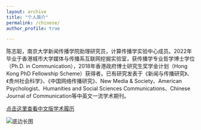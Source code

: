 ```yaml
---
layout: archive
title: "个人简介"
permalink: /chinese/
author_profile: true

---
```


陈志聪，南京大学新闻传播学院助理研究员，计算传播学实验中心成员。2022年毕业于香港城市大学媒体与传播系互联网挖掘实验室，获传播学专业哲学博士学位（Ph.D. in Communication），2018年香港政府博士研究生奖学金计划（Hong Kong PhD Fellowship Scheme）获得者。已有研究发表于《新闻与传播研究》、《贵州社会科学》、《中国网络传播研究》、New Media & Society、American Psychologist、Humanities and Social Sciences Communications、Chinese Journal of Communication等中英文一流学术期刊。

[点击这里查看中文版学术履历](https://docs.qq.com/doc/p/1d7474daedd329067b37915c0d33e8c5eaca8906)

![底边长图](https://user-images.githubusercontent.com/13479560/203529033-da7cb30e-2c5d-4e11-9b2c-64ed0dcf49da.png)
